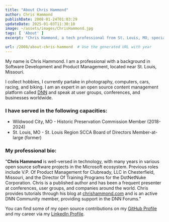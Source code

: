 ```yaml
---
title: "About Chris Hammond"
author: Chris Hammond
publishDate: 2008-01-24T01:03:29
updateDate: 2025-01-03T11:30:10
image: ~/assets/images/ChrisHammond.jpg
tags: [ 'About' ]
excerpt: "Chris Hammond, a tech professional from St. Louis, MO, specializes in Software Development and Product Management. Discover his passion for hobbies and open source contributions."

url: /2008/about-chris-hammond  # Use the generated URL with year
---
```

My name is Chris Hammond. I am a professional with a background in Software Development and Product Management, located near St. Louis, Missouri.

I collect hobbies, I currently partake in photography, computers, cars, racing, and biking. I am an expert in an open source content management platform called [DNN](https://www.dnncommunity.org) and speak at user groups, conferences, and businesses worldwide.


### I have served in the following capacities:

- Wildwood City, MO - Historic Preservation Commission Member (2018-2024)
- St. Louis, MO - St. Louis Region SCCA Board of Directors Member-at-large (former)

### My professional bio:

<p>&quot;<strong>Chris Hammond</strong> is well-versed in technology, with many years in various open source software projects in the Microsoft ecosystem. Previous roles include V.P. Of Product Management for Clubready, LLC in Chesterfield, Missouri, and the Director Of Training Programs for the DotNetNuke Corporation. Chris is a published author and has been a frequent presenter at conferences, user groups, and companies around the world. Chris provides tutorials through his blog at <a href="https://www.chrishammond.com">chrishammond.com</a> and is an active DNN Community member, providing support in the DNN Forums.&quot;</p>


You can find some of my open source contributions on my [GitHub Profile](https://github.com/chrishammond) and my career via my [LinkedIn Profile](https://www.linkedin.com/in/chrishammond/).



